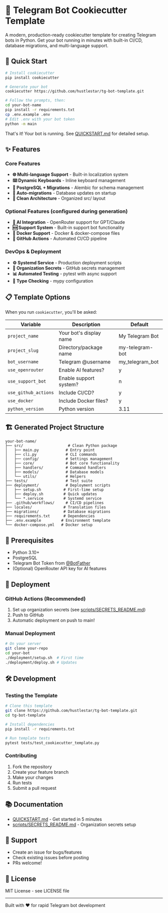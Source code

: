 # 🤖 Telegram Bot Cookiecutter Template

A modern, production-ready cookiecutter template for creating Telegram bots in Python. Get your bot running in minutes with built-in CI/CD, database migrations, and multi-language support.

## 🚀 Quick Start

```bash
# Install cookiecutter
pip install cookiecutter

# Generate your bot
cookiecutter https://github.com/hustlestar/tg-bot-template.git

# Follow the prompts, then:
cd your-bot-name
pip install -r requirements.txt
cp .env.example .env
# Edit .env with your bot token
python -m main
```

That's it! Your bot is running. See [QUICKSTART.md](QUICKSTART.md) for detailed setup.

## ✨ Features

### Core Features
- **🌐 Multi-language Support** - Built-in localization system
- **⌨️ Dynamic Keyboards** - Inline keyboard management
- **💾 PostgreSQL + Migrations** - Alembic for schema management
- **🔄 Auto-migrations** - Database updates on startup
- **📝 Clean Architecture** - Organized src/ layout

### Optional Features (configured during generation)
- **🤖 AI Integration** - OpenRouter support for GPT/Claude
- **🆘 Support System** - Built-in support bot functionality
- **🐳 Docker Support** - Docker & docker-compose files
- **🚀 GitHub Actions** - Automated CI/CD pipeline

### DevOps & Deployment
- **⚙️ Systemd Service** - Production deployment scripts
- **🔐 Organization Secrets** - GitHub secrets management
- **📊 Automated Testing** - pytest with async support
- **🎯 Type Checking** - mypy configuration

## 📋 Template Options

When you run `cookiecutter`, you'll be asked:

| Variable | Description | Default |
|----------|-------------|---------|
| `project_name` | Your bot's display name | My Telegram Bot |
| `project_slug` | Directory/package name | my-telegram-bot |
| `bot_username` | Telegram @username | my_telegram_bot |
| `use_openrouter` | Enable AI features? | y |
| `use_support_bot` | Enable support system? | n |
| `use_github_actions` | Include CI/CD? | y |
| `use_docker` | Include Docker files? | y |
| `python_version` | Python version | 3.11 |

## 🏗️ Generated Project Structure

```
your-bot-name/
├── src/                    # Clean Python package
│   ├── main.py            # Entry point
│   ├── cli.py             # CLI commands
│   ├── config/            # Settings management
│   ├── core/              # Bot core functionality
│   ├── handlers/          # Command handlers
│   ├── models/            # Database models
│   └── utils/             # Helpers
├── tests/                 # Test suite
├── deployment/            # Deployment scripts
│   ├── setup.sh          # First-time setup
│   ├── deploy.sh         # Quick updates
│   └── *.service         # Systemd service
├── .github/workflows/     # CI/CD pipelines
├── locales/              # Translation files
├── migrations/           # Database migrations
├── requirements.txt      # Dependencies
├── .env.example         # Environment template
└── docker-compose.yml   # Docker setup
```

## 🔧 Prerequisites

- Python 3.10+
- PostgreSQL
- Telegram Bot Token from [@BotFather](https://t.me/botfather)
- (Optional) OpenRouter API key for AI features

## 🚀 Deployment

### GitHub Actions (Recommended)

1. Set up organization secrets (see [scripts/SECRETS_README.md](scripts/SECRETS_README.md))
2. Push to GitHub
3. Automatic deployment on push to main!

### Manual Deployment

```bash
# On your server
git clone your-repo
cd your-bot
./deployment/setup.sh  # First time
./deployment/deploy.sh # Updates
```

## 🛠️ Development

### Testing the Template

```bash
# Clone this template
git clone https://github.com/hustlestar/tg-bot-template.git
cd tg-bot-template

# Install dependencies
pip install -r requirements.txt

# Run template tests
pytest tests/test_cookiecutter_template.py
```

### Contributing

1. Fork the repository
2. Create your feature branch
3. Make your changes
4. Run tests
5. Submit a pull request

## 📚 Documentation

- [QUICKSTART.md](QUICKSTART.md) - Get started in 5 minutes
- [scripts/SECRETS_README.md](scripts/SECRETS_README.md) - Organization secrets setup

## 🤝 Support

- Create an issue for bugs/features
- Check existing issues before posting
- PRs welcome!

## 📄 License

MIT License - see LICENSE file

---

Built with ❤️ for rapid Telegram bot development